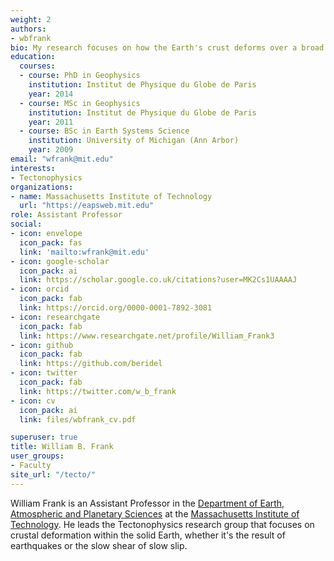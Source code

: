 ```yaml
---
weight: 2
authors:
- wbfrank
bio: My research focuses on how the Earth's crust deforms over a broad range spatiotemporal scales.
education:
  courses:
  - course: PhD in Geophysics
    institution: Institut de Physique du Globe de Paris
    year: 2014
  - course: MSc in Geophysics
    institution: Institut de Physique du Globe de Paris
    year: 2011
  - course: BSc in Earth Systems Science
    institution: University of Michigan (Ann Arbor)
    year: 2009
email: "wfrank@mit.edu"
interests:
- Tectonophysics
organizations:
- name: Massachusetts Institute of Technology
  url: "https://eapsweb.mit.edu"
role: Assistant Professor
social:
- icon: envelope
  icon_pack: fas
  link: 'mailto:wfrank@mit.edu'
- icon: google-scholar
  icon_pack: ai
  link: https://scholar.google.co.uk/citations?user=MK2Cs1UAAAAJ
- icon: orcid
  icon_pack: fab
  link: https://orcid.org/0000-0001-7892-3081
- icon: researchgate
  icon_pack: fab
  link: https://www.researchgate.net/profile/William_Frank3
- icon: github
  icon_pack: fab
  link: https://github.com/beridel
- icon: twitter
  icon_pack: fab
  link: https://twitter.com/w_b_frank
- icon: cv
  icon_pack: ai
  link: files/wbfrank_cv.pdf

superuser: true
title: William B. Frank
user_groups:
- Faculty
site_url: "/tecto/"
---
```


William Frank is an Assistant Professor in the [Department of Earth, Atmospheric and Planetary Sciences](https://eapsweb.mit.edu) at the [Massachusetts Institute of Technology](https://www.mit.edu).
He leads the Tectonophysics research group that focuses on crustal deformation within the solid Earth, whether it's the result of earthquakes or the slow shear of slow slip.

